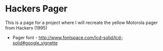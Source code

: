 # Hackers Pager

This is a page for a project where I will recreate the yellow Motorola pager from Hackers (1995)

* Pager font - http://www.fontspace.com/lcd-solid/lcd-solid#google_vignette